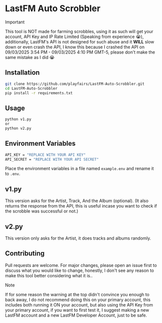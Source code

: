 # LastFM Auto Scrobbler

> [!IMPORTANT]
> This tool is NOT made for farming scrobbles, using it as such will get your account, API Key and IP Rate Limited (Speaking from experience 😭), additionally, LastFM's API is not designed for such abuse and it **WILL** slow down or even crash the API, I know this because I crashed the API on 09/03/2025 3:54 PM - 09/03/2025 4:10 PM GMT-5, please don't make the same mistake as I did 😭

## Installation

```bash
git clone https://github.com/playfairs/LastFM-Auto-Scrobbler.git
cd LastFM-Auto-Scrobbler
pip install -r requirements.txt
```

## Usage

```bash
python v1.py
or 
python v2.py
```

## Environment Variables

```bash
API_KEY = "REPLACE WITH YOUR API KEY"
API_SECRET = "REPLACE WITH YOUR API SECRET"
```

Place the environment variables in a file named `example.env` and rename it to `.env`.

## v1.py

This version asks for the Artist, Track, And the Album (optional). (It also returns the response from the API, this is useful incase you want to check if the scrobble was successful or not.)

## v2.py

This version only asks for the Artist, it does tracks and albums randomly.

## Contributing

Pull requests are welcome. For major changes, please open an issue first to discuss what you would like to change, honestly, I don't see any reason to make this tool better considering what it is..

> [!NOTE]
> If for some reason the warning at the top didn't convince you enough to back away, I do not recommend doing this on your primary account, this includes both running it ON your account, but also using the API Key from your primary account, if you want to first test it, I suggest making a new LastFM account and a new LastFM Developer Account, just to be safe.
